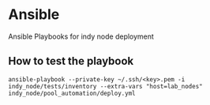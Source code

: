 # Ansible

Ansible Playbooks for indy node deployment

## How to test the playbook

```ansible-playbook --private-key ~/.ssh/<key>.pem -i indy_node/tests/inventory --extra-vars "host=lab_nodes" indy_node/pool_automation/deploy.yml```
